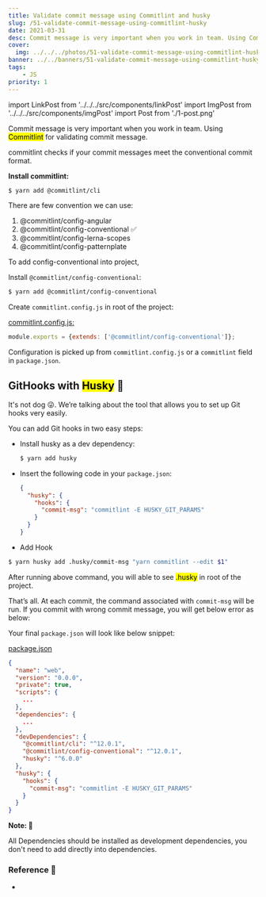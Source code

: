 ```yaml
---
title: Validate commit message using Commitlint and husky
slug: /51-validate-commit-message-using-commitlint-husky
date: 2021-03-31
desc: Commit message is very important when you work in team. Using CommitLint for validating commit message.
cover:
  img: ../../../photos/51-validate-commit-message-using-commitlint-husky.png
banner: ../../banners/51-validate-commit-message-using-commitlint-husky.png
tags:
    - JS
priority: 1
---
```


import LinkPost from '../../../src/components/linkPost'
import ImgPost from '../../../src/components/imgPost'
import Post from './1-post.png'

<p><span class='first-letter'>C</span>ommit message is very important when you work in team. Using <mark>Commitlint</mark> for validating commit message.</p>

<p>commitlint checks if your commit messages meet the <LinkPost href="https://www.conventionalcommits.org/en/v1.0.0/" name="conventional commit format">conventional commit format</LinkPost>.</p>

**Install commitlint:**

```sh
$ yarn add @commitlint/cli
```

There are few convention we can use:
1. <LinkPost href="https://github.com/conventional-changelog/commitlint/blob/master/@commitlint/config-angular" name="@commitlint/config-angular"> @commitlint/config-angular </LinkPost>
2. <LinkPost href="https://github.com/conventional-changelog/commitlint/blob/master/@commitlint/config-conventional" name="@commitlint/config-conventional"> @commitlint/config-conventional </LinkPost> ✅
3. <LinkPost href="https://github.com/conventional-changelog/commitlint/blob/master/@commitlint/config-lerna-scopes" name="@commitlint/config-lerna-scopes"> @commitlint/config-lerna-scopes </LinkPost>
4. <LinkPost href="https://github.com/conventional-changelog/commitlint/blob/master/@commitlint/config-patternplate" name="@commitlint/config-patternplate"> @commitlint/config-patternplate </LinkPost>


To add config-conventional into project,

Install `@commitlint/config-conventional`:
```sh
$ yarn add @commitlint/config-conventional
```

Create `commitlint.config.js` in root of the project:

<u>commitlint.config.js:</u>
```js
module.exports = {extends: ['@commitlint/config-conventional']};
```

Configuration is picked up from `commitlint.config.js` or a `commitlint` field in `package.json`.

## GitHooks with <mark>Husky</mark> 🐶

It's not dog 😜. We’re talking about the tool that allows you to set up Git hooks very easily.

You can add Git hooks in two easy steps:

- Install husky as a dev dependency:

  ```sh
  $ yarn add husky
  ```

- Insert the following code in your `package.json`:

  ```json
  {
    "husky": {
      "hooks": {
        "commit-msg": "commitlint -E HUSKY_GIT_PARAMS"
      }
    }
  }
  ```

- Add Hook
```sh
$ yarn husky add .husky/commit-msg "yarn commitlint --edit $1"
```

After running above command, you will able to see <mark>.husky</mark> in root of the project.

That’s all. At each commit, the command associated with `commit-msg` will be run. If you commit with wrong commit message, you will get below error as below:

<ImgPost src={Post} alt='Post Blog' />

Your final `package.json` will look like below snippet:

<u>package.json</u>

```json
{
  "name": "web",
  "version": "0.0.0",
  "private": true,
  "scripts": {
    ...
  },
  "dependencies": {
    ...
  },
  "devDependencies": {
    "@commitlint/cli": "^12.0.1",
    "@commitlint/config-conventional": "^12.0.1",
    "husky": "^6.0.0"
  },
  "husky": {
    "hooks": {
      "commit-msg": "commitlint -E HUSKY_GIT_PARAMS"
    }
  }
}


```

**Note: 🧨**

All Dependencies should be installed as development dependencies, you don't need to add directly into dependencies.

### Reference 🧐

- <LinkPost href='https://github.com/conventional-changelog/commitlint' name='Conventional Changelog Commitlint' />
    